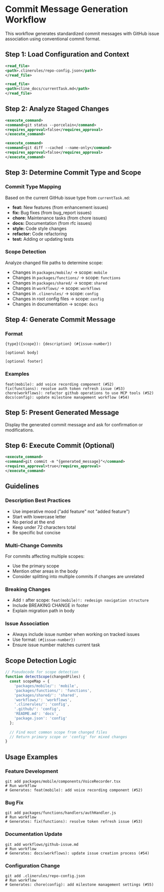 # Commit Message Generation Workflow

This workflow generates standardized commit messages with GitHub issue association using conventional commit format.

## Step 1: Load Configuration and Context

```xml
<read_file>
<path>.clinerules/repo-config.json</path>
</read_file>
```

```xml
<read_file>
<path>cline_docs/currentTask.md</path>
</read_file>
```

## Step 2: Analyze Staged Changes

```xml
<execute_command>
<command>git status --porcelain</command>
<requires_approval>false</requires_approval>
</execute_command>
```

```xml
<execute_command>
<command>git diff --cached --name-only</command>
<requires_approval>false</requires_approval>
</execute_command>
```

## Step 3: Determine Commit Type and Scope

### Commit Type Mapping
Based on the current GitHub issue type from `currentTask.md`:

- **feat:** New features (from enhancement issues)
- **fix:** Bug fixes (from bug_report issues)
- **chore:** Maintenance tasks (from chore issues)
- **docs:** Documentation (from rfc issues)
- **style:** Code style changes
- **refactor:** Code refactoring
- **test:** Adding or updating tests

### Scope Detection
Analyze changed file paths to determine scope:

- Changes in `packages/mobile/` → scope: `mobile`
- Changes in `packages/functions/` → scope: `functions`
- Changes in `packages/shared/` → scope: `shared`
- Changes in `workflows/` → scope: `workflows`
- Changes in `.clinerules/` → scope: `config`
- Changes in root config files → scope: `config`
- Changes in documentation → scope: `docs`

## Step 4: Generate Commit Message

### Format
```
{type}({scope}): {description} (#{issue-number})

[optional body]

[optional footer]
```

### Examples
```
feat(mobile): add voice recording component (#52)
fix(functions): resolve auth token refresh issue (#53)
chore(workflows): refactor github operations to use MCP tools (#52)
docs(config): update milestone management workflow (#54)
```

## Step 5: Present Generated Message

Display the generated commit message and ask for confirmation or modifications.

## Step 6: Execute Commit (Optional)

```xml
<execute_command>
<command>git commit -m "{generated_message}"</command>
<requires_approval>true</requires_approval>
</execute_command>
```

## Guidelines

### Description Best Practices
- Use imperative mood ("add feature" not "added feature")
- Start with lowercase letter
- No period at the end
- Keep under 72 characters total
- Be specific but concise

### Multi-Change Commits
For commits affecting multiple scopes:
- Use the primary scope
- Mention other areas in the body
- Consider splitting into multiple commits if changes are unrelated

### Breaking Changes
- Add `!` after scope: `feat(mobile)!: redesign navigation structure`
- Include BREAKING CHANGE in footer
- Explain migration path in body

### Issue Association
- Always include issue number when working on tracked issues
- Use format: `(#{issue-number})`
- Ensure issue number matches current task

## Scope Detection Logic

```javascript
// Pseudocode for scope detection
function detectScope(changedFiles) {
  const scopeMap = {
    'packages/mobile/': 'mobile',
    'packages/functions/': 'functions', 
    'packages/shared/': 'shared',
    'workflows/': 'workflows',
    '.clinerules/': 'config',
    '.github/': 'config',
    'README.md': 'docs',
    'package.json': 'config'
  };
  
  // Find most common scope from changed files
  // Return primary scope or 'config' for mixed changes
}
```

## Usage Examples

### Feature Development
```
git add packages/mobile/components/VoiceRecorder.tsx
# Run workflow
# Generates: feat(mobile): add voice recording component (#52)
```

### Bug Fix
```
git add packages/functions/handlers/authHandler.js
# Run workflow  
# Generates: fix(functions): resolve token refresh issue (#53)
```

### Documentation Update
```
git add workflows/github-issue.md
# Run workflow
# Generates: docs(workflows): update issue creation process (#54)
```

### Configuration Change
```
git add .clinerules/repo-config.json
# Run workflow
# Generates: chore(config): add milestone management settings (#55)
